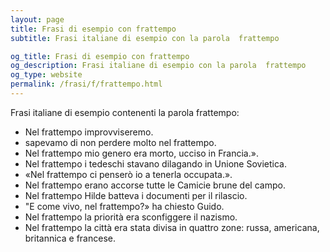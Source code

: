 ```yaml
---
layout: page
title: Frasi di esempio con frattempo 
subtitle: Frasi italiane di esempio con la parola  frattempo

og_title: Frasi di esempio con frattempo 
og_description: Frasi italiane di esempio con la parola  frattempo
og_type: website
permalink: /frasi/f/frattempo.html
---
```


Frasi italiane di esempio contenenti la parola frattempo:


- Nel frattempo improvviseremo.
- sapevamo di non perdere molto nel frattempo.
- Nel frattempo mio genero era morto, ucciso in Francia.».
- Nel frattempo i tedeschi stavano dilagando in Unione Sovietica.
- «Nel frattempo ci penserò io a tenerla occupata.».
- Nel frattempo erano accorse tutte le Camicie brune del campo.
- Nel frattempo Hilde batteva i documenti per il rilascio.
- "E come vivo, nel frattempo?» ha chiesto Guido.
- Nel frattempo la priorità era sconfiggere il nazismo.
- Nel frattempo la città era stata divisa in quattro zone: russa, americana, britannica e francese.
